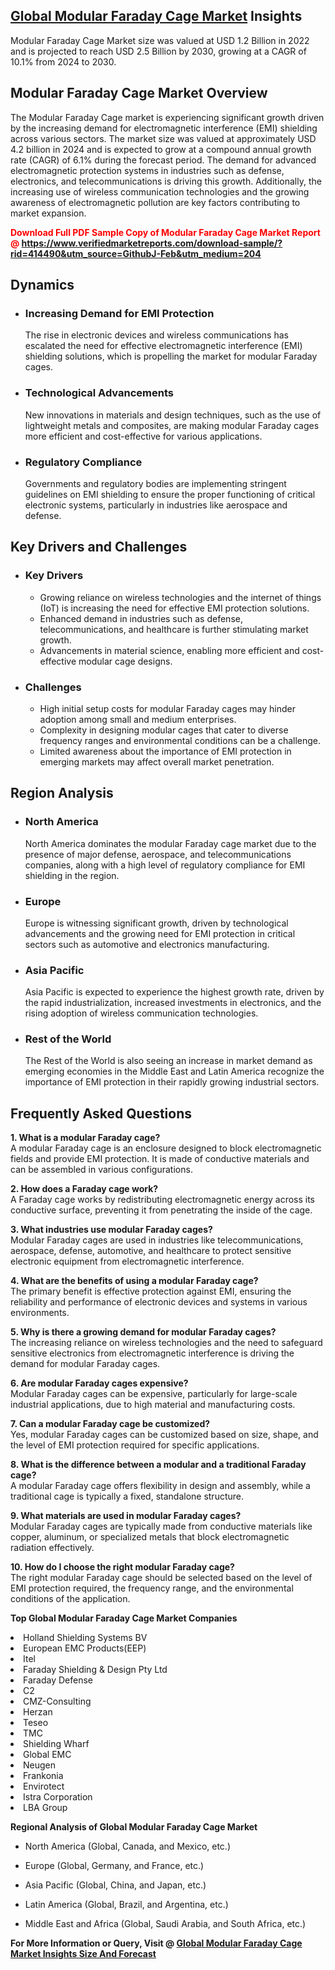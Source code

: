 <h2><a href="https://www.verifiedmarketreports.com/download-sample/?rid=414490&amp;utm_source=GithubJ&amp;utm_medium=204" target="_blank">Global Modular Faraday Cage Market</a> Insights</h2><p>Modular Faraday Cage Market size was valued at USD 1.2 Billion in 2022 and is projected to reach USD 2.5 Billion by 2030, growing at a CAGR of 10.1% from 2024 to 2030.</p><p><h2>Modular Faraday Cage Market Overview</h2> <p>The Modular Faraday Cage market is experiencing significant growth driven by the increasing demand for electromagnetic interference (EMI) shielding across various sectors. The market size was valued at approximately USD 4.2 billion in 2024 and is expected to grow at a compound annual growth rate (CAGR) of 6.1% during the forecast period. The demand for advanced electromagnetic protection systems in industries such as defense, electronics, and telecommunications is driving this growth. Additionally, the increasing use of wireless communication technologies and the growing awareness of electromagnetic pollution are key factors contributing to market expansion.</p> <p><b><p><span class=""><span style="color: #ff0000;"><strong>Download Full PDF Sample Copy of Modular Faraday Cage Market Report</strong> @ </span><a href="https://www.verifiedmarketreports.com/download-sample/?rid=414490&amp;utm_source=GithubJ-Feb&amp;utm_medium=204" target="_blank">https://www.verifiedmarketreports.com/download-sample/?rid=414490&amp;utm_source=GithubJ-Feb&amp;utm_medium=204</a></span></p></b></p> <h2>Dynamics</h2> <ul> <li><h3>Increasing Demand for EMI Protection</h3> The rise in electronic devices and wireless communications has escalated the need for effective electromagnetic interference (EMI) shielding solutions, which is propelling the market for modular Faraday cages.</li> <li><h3>Technological Advancements</h3> New innovations in materials and design techniques, such as the use of lightweight metals and composites, are making modular Faraday cages more efficient and cost-effective for various applications.</li> <li><h3>Regulatory Compliance</h3> Governments and regulatory bodies are implementing stringent guidelines on EMI shielding to ensure the proper functioning of critical electronic systems, particularly in industries like aerospace and defense.</li> </ul> <h2>Key Drivers and Challenges</h2> <ul> <li><h3>Key Drivers</h3> <ul> <li>Growing reliance on wireless technologies and the internet of things (IoT) is increasing the need for effective EMI protection solutions.</li> <li>Enhanced demand in industries such as defense, telecommunications, and healthcare is further stimulating market growth.</li> <li>Advancements in material science, enabling more efficient and cost-effective modular cage designs.</li> </ul> </li> <li><h3>Challenges</h3> <ul> <li>High initial setup costs for modular Faraday cages may hinder adoption among small and medium enterprises.</li> <li>Complexity in designing modular cages that cater to diverse frequency ranges and environmental conditions can be a challenge.</li> <li>Limited awareness about the importance of EMI protection in emerging markets may affect overall market penetration.</li> </ul> </li> </ul> <h2>Region Analysis</h2> <ul> <li><h3>North America</h3> North America dominates the modular Faraday cage market due to the presence of major defense, aerospace, and telecommunications companies, along with a high level of regulatory compliance for EMI shielding in the region.</li> <li><h3>Europe</h3> Europe is witnessing significant growth, driven by technological advancements and the growing need for EMI protection in critical sectors such as automotive and electronics manufacturing.</li> <li><h3>Asia Pacific</h3> Asia Pacific is expected to experience the highest growth rate, driven by the rapid industrialization, increased investments in electronics, and the rising adoption of wireless communication technologies.</li> <li><h3>Rest of the World</h3> The Rest of the World is also seeing an increase in market demand as emerging economies in the Middle East and Latin America recognize the importance of EMI protection in their rapidly growing industrial sectors.</li> </ul> <h2>Frequently Asked Questions</h2> <p><b>1. What is a modular Faraday cage?</b><br> A modular Faraday cage is an enclosure designed to block electromagnetic fields and provide EMI protection. It is made of conductive materials and can be assembled in various configurations.</p> <p><b>2. How does a Faraday cage work?</b><br> A Faraday cage works by redistributing electromagnetic energy across its conductive surface, preventing it from penetrating the inside of the cage.</p> <p><b>3. What industries use modular Faraday cages?</b><br> Modular Faraday cages are used in industries like telecommunications, aerospace, defense, automotive, and healthcare to protect sensitive electronic equipment from electromagnetic interference.</p> <p><b>4. What are the benefits of using a modular Faraday cage?</b><br> The primary benefit is effective protection against EMI, ensuring the reliability and performance of electronic devices and systems in various environments.</p> <p><b>5. Why is there a growing demand for modular Faraday cages?</b><br> The increasing reliance on wireless technologies and the need to safeguard sensitive electronics from electromagnetic interference is driving the demand for modular Faraday cages.</p> <p><b>6. Are modular Faraday cages expensive?</b><br> Modular Faraday cages can be expensive, particularly for large-scale industrial applications, due to high material and manufacturing costs.</p> <p><b>7. Can a modular Faraday cage be customized?</b><br> Yes, modular Faraday cages can be customized based on size, shape, and the level of EMI protection required for specific applications.</p> <p><b>8. What is the difference between a modular and a traditional Faraday cage?</b><br> A modular Faraday cage offers flexibility in design and assembly, while a traditional cage is typically a fixed, standalone structure.</p> <p><b>9. What materials are used in modular Faraday cages?</b><br> Modular Faraday cages are typically made from conductive materials like copper, aluminum, or specialized metals that block electromagnetic radiation effectively.</p> <p><b>10. How do I choose the right modular Faraday cage?</b><br> The right modular Faraday cage should be selected based on the level of EMI protection required, the frequency range, and the environmental conditions of the application.</p> </p><p><strong>Top Global Modular Faraday Cage Market Companies</strong></p><div data-test-id=""><p><li>Holland Shielding Systems BV</li><li> European EMC Products(EEP)</li><li> Itel</li><li> Faraday Shielding & Design Pty Ltd</li><li> Faraday Defense</li><li> C2</li><li> CMZ-Consulting</li><li> Herzan</li><li> Teseo</li><li> TMC</li><li> Shielding Wharf</li><li> Global EMC</li><li> Neugen</li><li> Frankonia</li><li> Envirotect</li><li> Istra Corporation</li><li> LBA Group</li></p><div><strong>Regional Analysis of&nbsp;Global Modular Faraday Cage Market</strong></div><ul><li dir="ltr"><p dir="ltr">North America&nbsp;(Global, Canada, and Mexico, etc.)</p></li><li dir="ltr"><p dir="ltr">Europe (Global, Germany, and France, etc.)</p></li><li dir="ltr"><p dir="ltr">Asia Pacific&nbsp;(Global, China, and Japan, etc.)</p></li><li dir="ltr"><p dir="ltr">Latin America&nbsp;(Global, Brazil, and Argentina, etc.)</p></li><li dir="ltr">Middle East and Africa&nbsp;(Global, Saudi Arabia, and South Africa, etc.)</li></ul><p><strong>For More Information or Query, Visit @&nbsp;</strong><strong><a href="https://www.verifiedmarketreports.com/product/modular-faraday-cage-market/?utm_source=GithubJ&amp;utm_medium=204" target="_blank">Global Modular Faraday Cage Market Insights Size And Forecast</a></strong></p></div>
